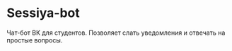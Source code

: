 # Sessiya-bot

Чат-бот ВК для студентов. Позволяет слать уведомления и отвечать на простые вопросы.
